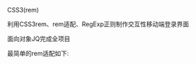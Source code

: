 CSS3(rem)

利用CSS3rem、rem适配、RegExp正则制作交互性移动端登录界面

面向对象JQ完成全项目

最简单的rem适配如下: 


<script>
(function(){
	var html = document.getElementsByTagName('html')[0];
	var cli = document.documentElement.clientWidth || document.body.clientWidth;
	(cli>640) ? html.style.fontSize='40px' : html.style.fontSize=cli / 16 + 'px';
	window.onresize = arguments.callee;	//指向自身
})();
</script>
